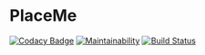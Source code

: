 # PlaceMe
[![Codacy Badge](https://api.codacy.com/project/badge/Grade/57effd4f5f344b69803c3f3bb225be91)](https://www.codacy.com/app/Hotckiss/PlaceMe?utm_source=github.com&amp;utm_medium=referral&amp;utm_content=Hotckiss/PlaceMe&amp;utm_campaign=Badge_Grade)
[![Maintainability](https://api.codeclimate.com/v1/badges/19790d9b2d9621e07aaa/maintainability)](https://codeclimate.com/github/Hotckiss/PlaceMe/maintainability)
[![Build Status](https://travis-ci.org/Hotckiss/PlaceMe.svg?branch=master)](https://travis-ci.org/Hotckiss/PlaceMe)
